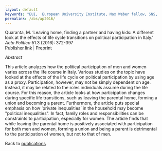 ```yaml
---
layout: default
keywords: "EUI,  European University Institute, Max Weber fellow, SNS, Scuola Normale Superiore, LUISS, LUISS Guido Carli, post-doc, mario quaranta, publications, cv, CV, political science, sociology, political sociology, political protest, economic crisis, political participation, research, articles, article, Scuola Normale Superiore, book, books, conference, paper, researchgate, academia, googe scholar, scholar, dipartimento di scienze politiche, department of political science, democracy, political, social, european, participation, political science, social media"
permalink: /abs/ap2016/
---
```


Quaranta, M. ‘Leaving home, finding a partner and having kids: A different look at the effects of life cycle transitions on political participation in Italy.’ *Acta Politica* 51.3 (2016): 372-397  
[Publisher link](http://link.springer.com/article/10.1057/ap.2015.19) \| [Preprint](/docs/QuarantaAP2016.pdf)

_Abstract_

This article analyzes how the political participation of men and women varies across the life course in Italy. Various studies on the topic have looked at the effects of the life cycle on political participation by using age as a proxy. Participation, however, may not be simply dependent on age. Instead, it may be related to the roles individuals assume during the life course. For this reason, the article looks at how participation changes during specific life transitions, such as leaving the parental home, forming a union and becoming a parent. Furthermore, the article puts special emphasis on how ‘private inequalities’ in the household may become "political inequalities". In fact, family roles and responsibilities can be constraints to participation, especially for women. The article finds that while leaving the parental home is positively associated with participation for both men and women, forming a union and being a parent is detrimental to the participation of women, but not to that of men.  


Back to [publications](/publications/)
